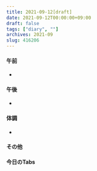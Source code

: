 ```yaml
---
title: 2021-09-12[draft]
date: 2021-09-12T00:00:00+09:00
draft: false
tags: ["diary", ""]
archives: 2021-09
slug: 416206
---
```

#### 午前
- 
#### 午後
- 
#### 体調
- 
#### その他
#### 今日のTabs